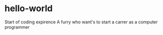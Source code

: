 # hello-world
Start of coding expirence
A furry who want's to start a carrer as a computer programmer
